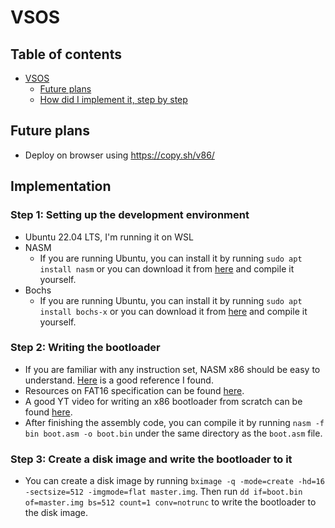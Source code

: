 # VSOS
## Table of contents
- [VSOS](#vsos)
  - [Future plans](#Future-plans)
  - [How did I implement it, step by step](#Implementation)

## Future plans
- Deploy on browser using https://copy.sh/v86/

## Implementation
### Step 1: Setting up the development environment
- Ubuntu 22.04 LTS, I'm running it on WSL
- NASM 
  - If you are running Ubuntu, you can install it by running `sudo apt install nasm` or you can download it from [here](https://www.nasm.us/) and compile it yourself.
- Bochs
  - If you are running Ubuntu, you can install it by running `sudo apt install bochs-x` or you can download it from [here](https://bochs.sourceforge.io/) and compile it yourself.
### Step 2: Writing the bootloader
- If you are familiar with any instruction set, NASM x86 should be easy to understand. [Here](https://www.cs.uaf.edu/2017/fall/cs301/reference/x86_64.html) is a good reference I found.
- Resources on FAT16 specification can be found [here](http://www.maverick-os.dk/FileSystemFormats/FAT16_FileSystem.html).
- A good YT video for writing an x86 bootloader from scratch can be found [here](https://www.youtube.com/watch?v=xFrMXzKCXIc).
- After finishing the assembly code, you can compile it by running `nasm -f bin boot.asm -o boot.bin` under the same directory as the `boot.asm` file.
### Step 3: Create a disk image and write the bootloader to it
- You can create a disk image by running `bximage -q -mode=create -hd=16 -sectsize=512 -imgmode=flat master.img`. Then run `dd if=boot.bin of=master.img bs=512 count=1 conv=notrunc` to write the bootloader to the disk image.



